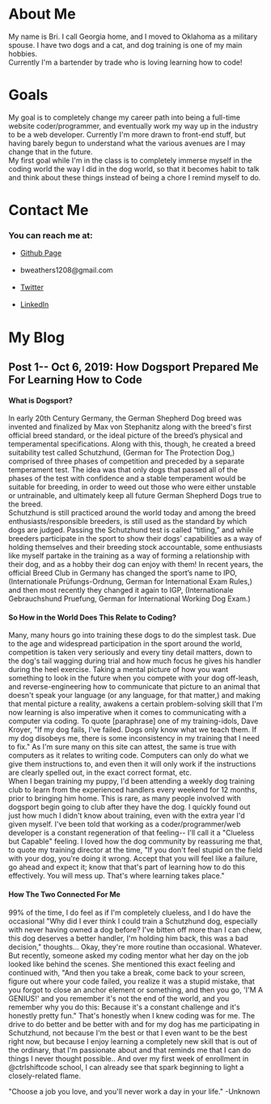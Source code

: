 <!DOCTYPE html>
<html>
<div>
<h1>About Me</h1>
  <body>
   <p>My name is Bri. I call Georgia home, and I moved to Oklahoma as a military spouse. I have two dogs and a cat, and dog training is one of my main hobbies.<br>Currently I'm a bartender by trade who is loving learning how to code!</p>
</div>
<div>
  <h1>Goals</h1>
<p>My goal is to completely change my career path into being a full-time website coder/programmer, and eventually work my way up in the industry to be a web developer.
Currently I'm more drawn to front-end stuff, but having barely begun to understand what the various avenues are I may change that in the future.<br>My first goal while I'm in the class is to completely immerse myself in the coding world the way I did in the dog world, so that it becomes habit to talk and think about these things instead of being a chore I remind myself to do.</p>
</div>
<div>
<h1>Contact Me</h1>
<h3>You can reach me at:</h3>
  <ul><li><a href="https://www.github.com/bweathers1208.github.io/home.md">Github Page</a></li><br>
  <li>bweathers1208@gmail.com</li><br>
  <li><a href="https://www.twitter.com/bweathers1208">Twitter</a></li><br>
    <li><a href="https://www.linkedin.com/in/bri-weathers">LinkedIn</a></li></ul>
</div>
<h1>My Blog</h1>
      <h2><strong>Post 1-- Oct 6, 2019: How Dogsport Prepared Me For Learning How to Code</strong></h2>
<div></div>
<h4>What is Dogsport?</h4>
<p>In early 20th Century Germany, the German Shepherd Dog breed was invented and finalized by Max von Stephanitz along with the breed's first official breed standard, or the ideal picture of the breed’s physical and temperamental specifications. Along with this, though, he created a breed suitability test called Schutzhund, (German for The Protection Dog,) comprised of three phases of competition and preceded by a separate temperament test. The idea was that only dogs that passed all of the phases of the test with confidence and a stable temperament would be suitable for breeding, in order to weed out those who were either unstable or untrainable, and ultimately keep all future German Shepherd Dogs true to the breed.<br>
  Schutzhund is still practiced around the world today and among the breed enthusiasts/responsible breeders, is still used as the standard by which dogs are judged. Passing the Schutzhund test is called “titling,” and while breeders participate in the sport to show their dogs’ capabilities as a way of holding themselves and their breeding stock accountable, some enthusiasts like myself partake in the training as a way of forming a relationship with their dog, and as a hobby their dog can enjoy with them! In recent years, the official Breed Club in Germany has changed the sport’s name to IPO, (Internationale Prüfungs-Ordnung, German for International Exam Rules,) and then most recently they changed it again to IGP, (Internationale Gebrauchshund Pruefung, German for International Working Dog Exam.)<br>
  <h4>So How in the World Does This Relate to Coding?</h4>
  Many, many hours go into training these dogs to do the simplest task. Due to the age and widespread participation in the sport around the world, competition is taken very seriously and every tiny detail matters, down to the dog's tail wagging during trial and how much focus he gives his handler during the heel exercise. Taking a mental picture of how you want something to look in the future when you compete with your dog off-leash, and reverse-engineering how to communicate that picture to an animal that doesn't speak your language (or any language, for that matter,) and making that mental picture a reality, awakens a certain problem-solving skill that I'm now learning is also imperative when it comes to communicating with a computer via coding. To quote [paraphrase] one of my training-idols, Dave Kroyer, "If my dog fails, I've failed. Dogs only know what we teach them. If my dog disobeys me, there is some inconsistency in my training that I need to fix." As I'm sure many on this site can attest, the same is true with computers as it relates to writing code. Computers can only do what we give them instructions to, and even then it will only work if the instructions are clearly spelled out, in the exact correct format, etc.<br>
    When I began training my puppy, I'd been attending a weekly dog training club to learn from the experienced handlers every weekend for 12 months, prior to bringing him home. This is rare, as many people involved with dogsport begin going to club after they have the dog. I quickly found out just how much I didn't know about training, even with the extra year I'd given myself. I've been told that working as a coder/programmer/web developer is a constant regeneration of that feeling-- I'll call it a "Clueless but Capable" feeling. I loved how the dog community by reassuring me that, to quote my training director at the time, "If you don't feel stupid on the field with your dog, you're doing it wrong. Accept that you will feel like a failure, go ahead and expect it; know that that's part of learning how to do this effectively. You will mess up. That's where learning takes place."<br>
  <h4>How The Two Connected For Me</h4>
    99% of the time, I do feel as if I'm completely clueless, and I do have the occasional "Why did I ever think I could train a Schutzhund dog, especially with never having owned a dog before? I've bitten off more than I can chew, this dog deserves a better handler, I'm holding him back, this was a bad decision," thoughts... Okay, they're more routine than occasional. Whatever. But recently, someone asked my coding mentor what her day on the job looked like behind the scenes. She mentioned this exact feeling and continued with, "And then you take a break, come back to your screen, figure out where your code failed, you realize it was a stupid mistake, that you forgot to close an anchor element or something, and then you go, 'I'M A GENIUS!' and you remember it's not the end of the world, and you remember why you do this: Because it's a constant challenge and it's honestly pretty fun." That's honestly when I knew coding was for me. The drive to do better and be better with and for my dog has me participating in Schutzhund, not because I'm the best or that I even <ital>want</ital> to be the best right now, but because I enjoy learning a completely new skill that is out of the ordinary, that I'm passionate about and that reminds me that I <ital>can</ital> do things I never thought possible.. And over my first week of enrollment in @ctrlshiftcode school, I can already see that spark beginning to light a closely-related flame.</p>
<!--This is not finished, submitting currently to show progress-->
</body>
<footer> "Choose a job you love, and you'll never work a day in your life." -Unknown </footer>
</html>
